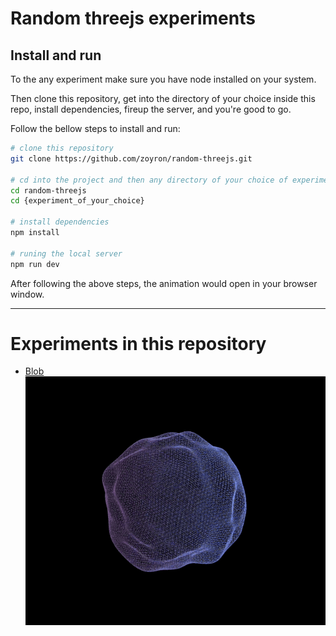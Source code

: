 # Random threejs experiments

## Install and run

To the any experiment make sure you have node installed on your system. 

Then clone this repository, get into the directory of your choice inside this repo, install dependencies, fireup the server, and you're good to go.

Follow the bellow steps to install and run:

```bash
# clone this repository
git clone https://github.com/zoyron/random-threejs.git

# cd into the project and then any directory of your choice of experiment
cd random-threejs
cd {experiment_of_your_choice}

# install dependencies
npm install

# runing the local server
npm run dev
```

After following the above steps, the animation would open in your browser window. 

___

# Experiments in this repository

- [Blob](./blob/)
![Blob](./public/assets/blob.gif)
